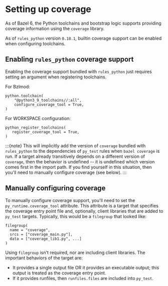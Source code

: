 # Setting up coverage

As of Bazel 6, the Python toolchains and bootstrap logic supports providing
coverage information using the `coverage` library.

As of `rules_python` version `0.18.1`, builtin coverage support can be enabled
when configuring toolchains.

## Enabling `rules_python` coverage support

Enabling the coverage support bundled with `rules_python` just requires setting an
argument when registering toolchains.

For Bzlmod:

```starlark
python.toolchain(
    "@python3_9_toolchains//:all",
    configure_coverage_tool = True,
)
```

For WORKSPACE configuration:

```starlark
python_register_toolchains(
   register_coverage_tool = True,
)
```

:::{note}
This will implicitly add the version of `coverage` bundled with
`rules_python` to the dependencies of `py_test` rules when `bazel coverage` is
run. If a target already transitively depends on a different version of
    `coverage`, then the behavior is undefined -- it is undefined which version comes
first in the import path. If you find yourself in this situation, then you'll
need to manually configure coverage (see below).
:::

## Manually configuring coverage

To manually configure coverage support, you'll need to set the
`py_runtime.coverage_tool` attribute. This attribute is a target that specifies
the coverage entry point file and, optionally, client libraries that are added
to `py_test` targets. Typically, this would be a `filegroup` that looked like:

```starlark
filegroup(
  name = "coverage",
  srcs = ["coverage_main.py"],
  data = ["coverage_lib1.py", ...]
)
```

Using `filegroup` isn't required, nor are including client libraries. The
important behaviors of the target are:

*   It provides a single output file OR it provides an executable output; this
    output is treated as the coverage entry point.
*   If it provides runfiles, then `runfiles.files` are included into `py_test`.
